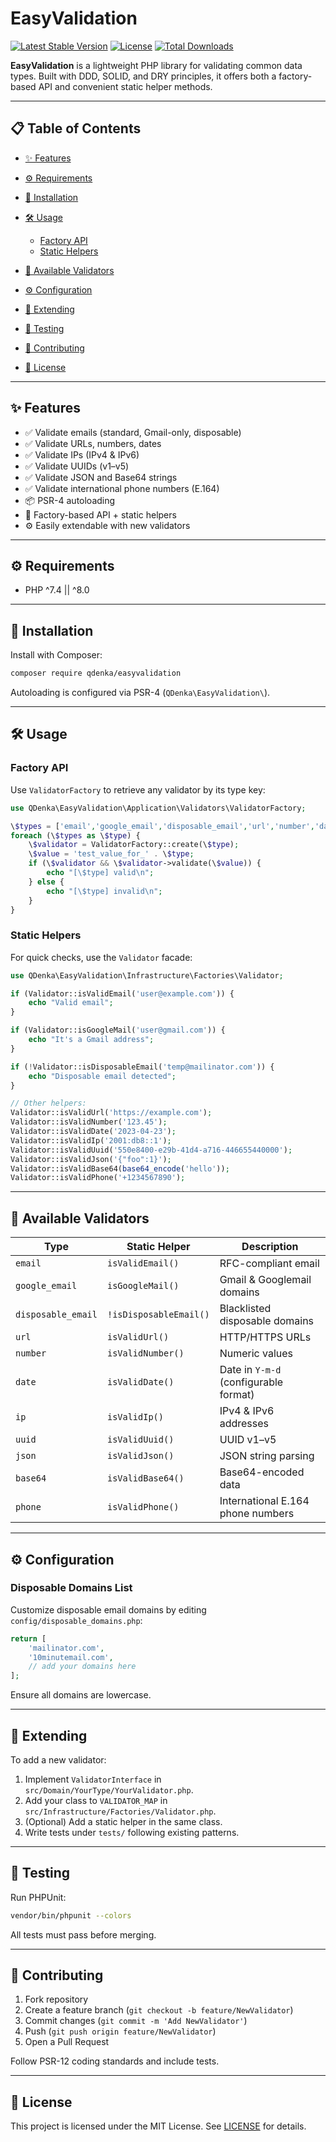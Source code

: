 # EasyValidation

[![Latest Stable Version](https://img.shields.io/packagist/v/qdenka/easyvalidation)](https://packagist.org/packages/qdenka/easyvalidation) [![License](https://img.shields.io/packagist/l/qdenka/easyvalidation)](LICENSE) [![Total Downloads](https://img.shields.io/packagist/dt/qdenka/easyvalidation)]()

**EasyValidation** is a lightweight PHP library for validating common data types. Built with DDD, SOLID, and DRY principles, it offers both a factory-based API and convenient static helper methods.

---

## 📋 Table of Contents

* [✨ Features](#-features)
* [⚙️ Requirements](#️-requirements)
* [🚀 Installation](#-installation)
* [🛠️ Usage](#️-usage)

    * [Factory API](#factory-api)
    * [Static Helpers](#static-helpers)
* [📑 Available Validators](#-available-validators)
* [⚙️ Configuration](#️-configuration)
* [🧩 Extending](#-extending)
* [🧪 Testing](#-testing)
* [🤝 Contributing](#-contributing)
* [📄 License](#-license)

---

## ✨ Features

* ✅ Validate emails (standard, Gmail-only, disposable)
* ✅ Validate URLs, numbers, dates
* ✅ Validate IPs (IPv4 & IPv6)
* ✅ Validate UUIDs (v1–v5)
* ✅ Validate JSON and Base64 strings
* ✅ Validate international phone numbers (E.164)
* 📦 PSR-4 autoloading
* 🔄 Factory-based API + static helpers
* ⚙️ Easily extendable with new validators

---

## ⚙️ Requirements

* PHP ^7.4 || ^8.0

---

## 🚀 Installation

Install with Composer:

```bash
composer require qdenka/easyvalidation
```

Autoloading is configured via PSR-4 (`QDenka\EasyValidation\`).

---

## 🛠️ Usage

### Factory API

Use `ValidatorFactory` to retrieve any validator by its type key:

```php
use QDenka\EasyValidation\Application\Validators\ValidatorFactory;

\$types = ['email','google_email','disposable_email','url','number','date','ip','uuid','json','base64','phone'];
foreach (\$types as \$type) {
    \$validator = ValidatorFactory::create(\$type);
    \$value = 'test_value_for_' . \$type;
    if (\$validator && \$validator->validate(\$value)) {
        echo "[\$type] valid\n";
    } else {
        echo "[\$type] invalid\n";
    }
}
```

### Static Helpers

For quick checks, use the `Validator` facade:

```php
use QDenka\EasyValidation\Infrastructure\Factories\Validator;

if (Validator::isValidEmail('user@example.com')) {
    echo "Valid email";
}

if (Validator::isGoogleMail('user@gmail.com')) {
    echo "It's a Gmail address";
}

if (!Validator::isDisposableEmail('temp@mailinator.com')) {
    echo "Disposable email detected";
}

// Other helpers:
Validator::isValidUrl('https://example.com');
Validator::isValidNumber('123.45');
Validator::isValidDate('2023-04-23');
Validator::isValidIp('2001:db8::1');
Validator::isValidUuid('550e8400-e29b-41d4-a716-446655440000');
Validator::isValidJson('{"foo":1}');
Validator::isValidBase64(base64_encode('hello'));  
Validator::isValidPhone('+1234567890');
```

---

## 📑 Available Validators

| Type               | Static Helper          | Description                           |
| ------------------ | ---------------------- | ------------------------------------- |
| `email`            | `isValidEmail()`       | RFC-compliant email                   |
| `google_email`     | `isGoogleMail()`       | Gmail & Googlemail domains            |
| `disposable_email` | `!isDisposableEmail()` | Blacklisted disposable domains        |
| `url`              | `isValidUrl()`         | HTTP/HTTPS URLs                       |
| `number`           | `isValidNumber()`      | Numeric values                        |
| `date`             | `isValidDate()`        | Date in `Y-m-d` (configurable format) |
| `ip`               | `isValidIp()`          | IPv4 & IPv6 addresses                 |
| `uuid`             | `isValidUuid()`        | UUID v1–v5                            |
| `json`             | `isValidJson()`        | JSON string parsing                   |
| `base64`           | `isValidBase64()`      | Base64-encoded data                   |
| `phone`            | `isValidPhone()`       | International E.164 phone numbers     |

---

## ⚙️ Configuration

### Disposable Domains List

Customize disposable email domains by editing `config/disposable_domains.php`:

```php
return [
    'mailinator.com',
    '10minutemail.com',
    // add your domains here
];
```

Ensure all domains are lowercase.

---

## 🧩 Extending

To add a new validator:

1. Implement `ValidatorInterface` in `src/Domain/YourType/YourValidator.php`.
2. Add your class to `VALIDATOR_MAP` in `src/Infrastructure/Factories/Validator.php`.
3. (Optional) Add a static helper in the same class.
4. Write tests under `tests/` following existing patterns.

---

## 🧪 Testing

Run PHPUnit:

```bash
vendor/bin/phpunit --colors
```

All tests must pass before merging.

---

## 🤝 Contributing

1. Fork repository
2. Create a feature branch (`git checkout -b feature/NewValidator`)
3. Commit changes (`git commit -m 'Add NewValidator'`)
4. Push (`git push origin feature/NewValidator`)
5. Open a Pull Request

Follow PSR-12 coding standards and include tests.

---

## 📄 License

This project is licensed under the MIT License. See [LICENSE](LICENSE) for details.
